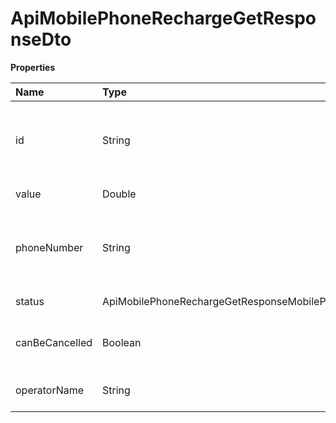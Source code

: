 # ApiMobilePhoneRechargeGetResponseDto

**Properties**

| Name           | Type                                                       | Required | Description                                          |
| :------------- | :--------------------------------------------------------- | :------- | :--------------------------------------------------- |
| id             | String                                                     | ❌       | Unique identifier for cell phone recharge on Asaas   |
| value          | Double                                                     | ❌       | Recharge value                                       |
| phoneNumber    | String                                                     | ❌       | Cell phone number that was requested to be recharged |
| status         | ApiMobilePhoneRechargeGetResponseMobilePhoneRechargeStatus | ❌       | Recharge status                                      |
| canBeCancelled | Boolean                                                    | ❌       | Whether the top-up can be canceled                   |
| operatorName   | String                                                     | ❌       | Name of cell phone operator                          |

<!-- This file was generated by liblab | https://liblab.com/ -->
